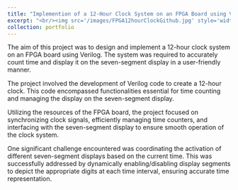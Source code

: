 ```yaml
---
title: "Implemention of a 12-Hour Clock System on an FPGA Board using Verilog"
excerpt: "<br/><img src='/images/FPGA12hourClockGithub.jpg' style='width: 400px;'>"
collection: portfolio
---
```


The aim of this project was to design and implement a 12-hour clock system on an FPGA board using Verilog. The system was required to accurately count time and display it on the seven-segment display in a user-friendly manner.

The project involved the development of Verilog code to create a 12-hour clock. This code encompassed functionalities essential for time counting and managing the display on the seven-segment display.

Utilizing the resources of the FPGA board, the project focused on synchronizing clock signals, efficiently managing time counters, and interfacing with the seven-segment display to ensure smooth operation of the clock system.

One significant challenge encountered was coordinating the activation of different seven-segment displays based on the current time. This was successfully addressed by dynamically enabling/disabling display segments to depict the appropriate digits at each time interval, ensuring accurate time representation.


